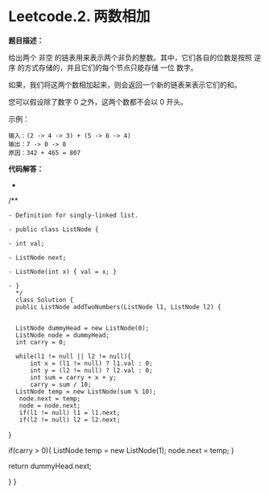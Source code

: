 # Leetcode.2. 两数相加

**题目描述：**

给出两个 非空 的链表用来表示两个非负的整数。其中，它们各自的位数是按照 逆序 的方式存储的，并且它们的每个节点只能存储 一位 数字。

如果，我们将这两个数相加起来，则会返回一个新的链表来表示它们的和。

您可以假设除了数字 0 之外，这两个数都不会以 0 开头。

示例：

```
输入：(2 -> 4 -> 3) + (5 -> 6 -> 4)
输出：7 -> 0 -> 8
原因：342 + 465 = 807
```

**代码解答：**

 * ```java
 /**

    - Definition for singly-linked list.
    
    - public class ListNode {
    
    - int val;
    
    - ListNode next;
    
    - ListNode(int x) { val = x; }
    
    - }
      */
      class Solution {
      public ListNode addTwoNumbers(ListNode l1, ListNode l2) {
          
    
      ListNode dummyHead = new ListNode(0);
      ListNode node = dummyHead;
      int carry = 0;
    
      while(l1 != null || l2 != null){
          int x = (l1 != null) ? l1.val : 0;
          int y = (l2 != null) ? l2.val : 0;
          int sum = carry + x + y;
          carry = sum / 10;
      ListNode temp = new ListNode(sum % 10);
       node.next = temp;
       node = node.next;
       if(l1 != null) l1 = l1.next;
       if(l2 != null) l2 = l2.next;
   }
 
   if(carry > 0){
       ListNode temp = new ListNode(1);
       node.next = temp;
   }
 
   return dummyHead.next;
 
   }
 }
 ```